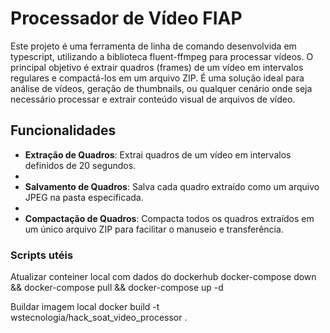 # Processador de Vídeo FIAP

Este projeto é uma ferramenta de linha de comando desenvolvida em typescript, utilizando a biblioteca fluent-ffmpeg para processar vídeos. 
O principal objetivo é extrair quadros (frames) de um vídeo em intervalos regulares e compactá-los em um arquivo ZIP. É uma solução ideal para análise de vídeos, geração de thumbnails, ou qualquer cenário onde seja necessário processar e extrair conteúdo visual de arquivos de vídeo.

## Funcionalidades

- **Extração de Quadros**: Extrai quadros de um vídeo em intervalos definidos de 20 segundos.
- 
- **Salvamento de Quadros**: Salva cada quadro extraído como um arquivo JPEG na pasta especificada.
- 
- **Compactação de Quadros**: Compacta todos os quadros extraídos em um único arquivo ZIP para facilitar o manuseio e transferência.




### Scripts utéis 
Atualizar conteiner local com dados do dockerhub
  docker-compose down && docker-compose pull && docker-compose up -d

Buildar imagem local
  docker build -t wstecnologia/hack_soat_video_processor .